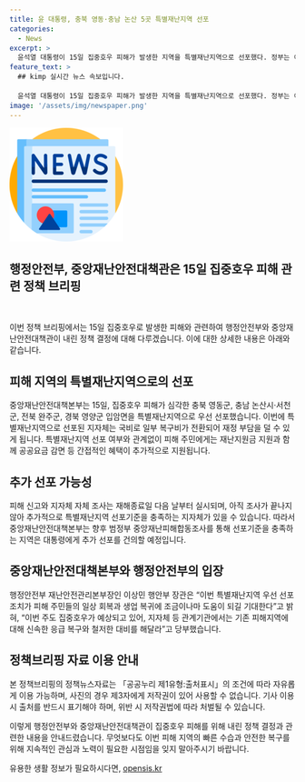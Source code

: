 ```yaml
---
title: 윤 대통령, 충북 영동·충남 논산 5곳 특별재난지역 선포
categories:
  - News
excerpt: >
  윤석열 대통령이 15일 집중호우 피해가 발생한 지역을 특별재난지역으로 선포했다. 정부는 이번 호우 피해의 신속한 수습·복구를 위해 중앙재난피해합동조사 전에 특별재난지역을 우선 선포하기로 결정했다. 이에 따라 선포된 지자체의 피해 주민에게는 재난지원금 및 공공요금 감면 등 다양한 혜택이 제공된다. 중앙재난안전대책본부는 추가 선포를 위한 조치를 취할 예정이며, 이상민 행안부 장관은 특별재난지역 선포가 피해 주민들에게 도움이 될 것으로 기대한다.
feature_text: >
  ## kimp 실시간 뉴스 속보입니다.

  윤석열 대통령이 15일 집중호우 피해가 발생한 지역을 특별재난지역으로 선포했다. 정부는 이번 호우 피해의 신속한 수습·복구를 위해 중앙재난피해합동조사 전에 특별재난지역을 우선 선포하기로 결정했다. 이에 따라 선포된 지자체의 피해 주민에게는 재난지원금 및 공공요금 감면 등 다양한 혜택이 제공된다. 중앙재난안전대책본부는 추가 선포를 위한 조치를 취할 예정이며, 이상민 행안부 장관은 특별재난지역 선포가 피해 주민들에게 도움이 될 것으로 기대한다.
image: '/assets/img/newspaper.png'
---
```


<p><img src="/assets/img/newspaper.png" alt="kimplant 속보" /></p>

<h2>행정안전부, 중앙재난안전대책관은 15일 집중호우 피해 관련 정책 브리핑</h2>

<p><br></p>

<p>이번 정책 브리핑에서는 15일 집중호우로 발생한 피해와 관련하여 행정안전부와 중앙재난안전대책관이 내린 정책 결정에 대해 다루겠습니다. 이에 대한 상세한 내용은 아래와 같습니다.</p>

<h2 data-ke-size="size26">피해 지역의 특별재난지역으로의 선포</h2>

<p>중앙재난안전대책본부는 15일, 집중호우 피해가 심각한 충북 영동군, 충남 논산시·서천군, 전북 완주군, 경북 영양군 입암면을 특별재난지역으로 우선 선포했습니다. 이번에 특별재난지역으로 선포된 지자체는 국비로 일부 복구비가 전환되어 재정 부담을 덜 수 있게 됩니다. 특별재난지역 선포 여부와 관계없이 피해 주민에게는 재난지원금 지원과 함께 공공요금 감면 등 간접적인 혜택이 추가적으로 지원됩니다.</p>

<h2 data-ke-size="size26">추가 선포 가능성</h2>

<p>피해 신고와 지자체 자체 조사는 재해종료일 다음 날부터 실시되며, 아직 조사가 끝나지 않아 추가적으로 특별재난지역 선포기준을 충족하는 지자체가 있을 수 있습니다. 따라서 중앙재난안전대책본부는 향후 범정부 중앙재난피해합동조사를 통해 선포기준을 충족하는 지역은 대통령에게 추가 선포를 건의할 예정입니다.</p>

<h2 data-ke-size="size26">중앙재난안전대책본부와 행정안전부의 입장</h2>

<p>행정안전부 재난안전관리본부장인 이상민 행안부 장관은 “이번 특별재난지역 우선 선포 조치가 피해 주민들의 일상 회복과 생업 복귀에 조금이나마 도움이 되길 기대한다”고 밝혀, “이번 주도 집중호우가 예상되고 있어, 지자체 등 관계기관에서는 기존 피해지역에 대해 신속한 응급 복구와 철저한 대비를 해달라”고 당부했습니다.</p>

<h2 data-ke-size="size26">정책브리핑 자료 이용 안내</h2>

<p>본 정책브리핑의 정책뉴스자료는 「공공누리 제1유형:출처표시」의 조건에 따라 자유롭게 이용 가능하며, 사진의 경우 제3자에게 저작권이 있어 사용할 수 없습니다. 기사 이용 시 출처를 반드시 표기해야 하며, 위반 시 저작권법에 따라 처벌될 수 있습니다. <br></p>

<p>이렇게 행정안전부와 중앙재난안전대책관이 집중호우 피해를 위해 내린 정책 결정과 관련한 내용을 안내드렸습니다. 무엇보다도 이번 피해 지역의 빠른 수습과 안전한 복구를 위해 지속적인 관심과 노력이 필요한 시점임을 잊지 말아주시기 바랍니다. <br></p>
유용한 생활 정보가 필요하시다면, <a href="https://opensis.kr" rel="dofollow">opensis.kr</a>


